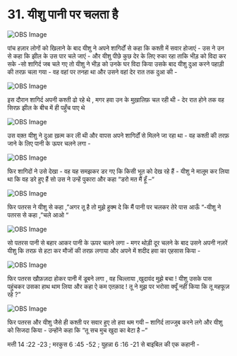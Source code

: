 # 31. यीशु पानी पर चलता है 

![OBS Image](https://cdn.door43.org/obs/jpg/360px/obs-en-31-01.jpg)

पांच हज़ार लोगों को खिलाने के बाद यीशु ने अपने शागिर्दों से कहा कि कश्ती में सवार होजाएं - उस ने उन से कहा कि झील के उस पार चले जाएं - और यीशु पीछे कुछ देर के लिए रुका रहा ताकि भीड़ को विदा कर सके -सो शागिर्द जब चले गए तो यीशु ने भीड़ को उनके घर विदा किया उसके बाद यीशु दुआ करने पहाड़ी की तरफ़ चला गया - वह वहां पर तनहा था और उसने वहां देर रात तक दुआ की -

![OBS Image](https://cdn.door43.org/obs/jpg/360px/obs-en-31-02.jpg)

इस दौरान शागिर्द अपनी कश्ती ढो रहे थे , मगर  हवा उन के मुख़ालिफ़ चल रही थी - देर रात होने तक वह सिरफ़ झील के बीच में ही पहुँच पाए थे    

![OBS Image](https://cdn.door43.org/obs/jpg/360px/obs-en-31-03.jpg)

उस वक़्त यीशु ने दुआ ख़त्म कर ली थी और वापस अपने शागिर्दों से मिलने जा रहा था - वह कश्ती की  तरफ़ जाने के लिए पानी के ऊपर चलने लगा - 

![OBS Image](https://cdn.door43.org/obs/jpg/360px/obs-en-31-04.jpg)

फिर शागिदों ने उसे देखा - वह यह समझकर डर गए कि किसी भूत को देख रहे हैं - यीशु ने मालूम कर लिया था कि वह डरे हुए हैं सो उस ने उन्हें पुकारा और कहा “डरो मत मैं हूँ –“ 

![OBS Image](https://cdn.door43.org/obs/jpg/360px/obs-en-31-05.jpg)

फिर पतरस ने यीशु से कहा ,”अगर तू है तो मुझे हुक्म दे कि मैं पानी पर चलकर तेरे पास आऊँ “-यीशु ने पतरस से कहा ,”चले आओ “

![OBS Image](https://cdn.door43.org/obs/jpg/360px/obs-en-31-06.jpg)

सो पतरस पानी से बहार आकर पानी के ऊपर चलने लगा - मगर थोड़ी दूर चलने के बाद उसने अपनी नज़रें यीशु कि तरफ़ से हटा कर मौजों की तरफ़ लगाया और अपने में शदीद हवा का एहसास किया -    

![OBS Image](https://cdn.door43.org/obs/jpg/360px/obs-en-31-07.jpg)

फिर पतरस खौफ़ज़दा होकर पानी में डूबने लगा , वह चिल्लाया ,खुदावंद मुझे बचा ! यीशु उसके पास पहुंचकर उसका हाथ थाम लिया और कहा ऐ कम एतक़ाद ! तू ने मुझ पर भरोसा क्यूँ नहीं किया कि तू महफूज़ रहे ?”    

![OBS Image](https://cdn.door43.org/obs/jpg/360px/obs-en-31-08.jpg)

फिर पतरस और यीशु जैसे ही कश्ती पर सवार हुए तो   हवा थम गयी – शागिर्द ताज्जुब करने लगे और यीशु को सिजदा किया - उन्होंने कहा कि “तू सच मुच खुदा का बेटा है –“      

मत्ती 14 :22 -23 ; मरकुस 6 :45 -52 ; युहन्ना 6 :16 -21 से बाइबिल की  एक कहानी - 

